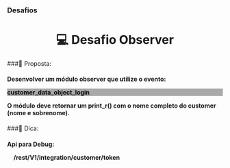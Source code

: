 ### Desafios

<h1 align="center">
    💻 Desafio Observer
</h1>

###🧠 Proposta:

<h4>
    Desenvolver um módulo observer que utilize o evento: <p style="background-color:darkgrey; color: #0a0a0a; align:center;">customer_data_object_login</p>
    O módulo deve retornar um print_r() com o nome completo do customer (nome e sobrenome).
</h4>

###🔑 Dica:
<h4>
    Api para Debug:
<p style="margin-left: 15px">/rest/V1/integration/customer/token</p>
</h4>

